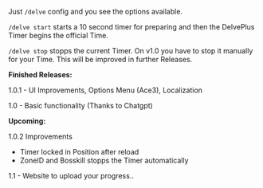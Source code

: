 Just `/delve` config and you see the options available.

`/delve start` starts a 10 second timer for preparing and then the DelvePlus Timer begins the official Time.

`/delve stop` stopps the current Timer. On v1.0 you have to stop it manually for your Time. This will be improved in further Releases.

**Finished Releases:**

1.0.1 - UI Improvements, Options Menu (Ace3), Localization

1.0 - Basic functionality (Thanks to Chatgpt)

**Upcoming:**

1.0.2 Improvements

- Timer locked in Position after reload
- ZoneID and Bosskill stopps the Timer automatically

1.1 - Website to upload your progress..

